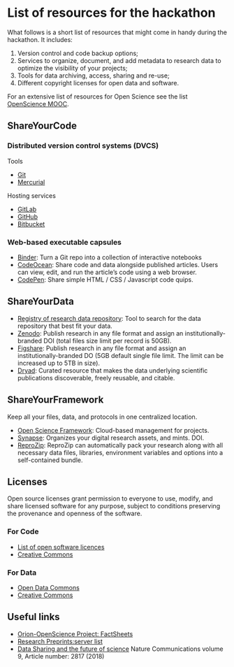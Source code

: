 # List of resources for the hackathon

What follows is a short list of resources that might come in handy during the hackathon.
It includes: 
1. Version control and code backup options;
2. Services to organize, document, and add metadata to research data to optimize the visibility of your projects;  
3. Tools for data archiving, access, sharing and re-use;
4. Different copyright licenses for open data and software.
    
For an extensive list of resources for Open Science see the list [OpenScience MOOC](https://opensciencemooc.eu/resources/#).

## ShareYourCode

### Distributed version control systems (DVCS)

Tools
* [Git](https://git-scm.com/)  
* [Mercurial](https://www.mercurial-scm.org/)  

Hosting services
* [GitLab](https://gitlab.com/)
* [GitHub](https://github.com/)  
* [Bitbucket](https://bitbucket.org/)

### Web-based executable capsules

* [Binder](https://mybinder.org/): Turn a Git repo into a collection of interactive notebooks  
* [CodeOcean](https://codeocean.com/): Share code and data alongside published articles. Users can view, edit, and run the article’s code using a web browser.
* [CodePen](https://codepen.io/): Share simple HTML / CSS / Javascript code quips.

## ShareYourData

* [Registry of research data repository](https://www.re3data.org/): Tool to search for the data repository that best fit your data.  
* [Zenodo](https://zenodo.org/): Publish research in any file format and assign an institutionally-branded DOI (total files size limit per record is 50GB).
* [Figshare](https://figshare.com/): Publish research in any file format and assign an institutionally-branded DO (5GB default single file limit. The limit can be increased up to 5TB in size).
* [Dryad](https://datadryad.org/): Curated resource that makes the data underlying scientific publications discoverable, freely reusable, and citable. 

## ShareYourFramework

Keep all your files, data, and protocols in one centralized location.  

* [Open Science Framework](https://osf.io/): Cloud-based management for projects.
* [Synapse](https://www.synapse.org/): Organizes your digital research assets, and mints. DOI.
* [ReproZip](https://www.reprozip.org/): ReproZip can automatically pack your research along with all necessary data files, libraries, environment variables and options into a self-contained bundle.

## Licenses
Open source licenses grant permission to everyone to use, modify, and share licensed software for any purpose, subject to conditions preserving the provenance and openness of the software.

### For Code  
* [List of open software licences](https://choosealicense.com/licenses)  
* [Creative Commons](https://creativecommons.org/faq/#can-i-apply-a-creative-commons-license-to-software)

### For Data
* [Open Data Commons](https://opendatacommons.org/)  
* [Creative Commons](https://creativecommons.org/faq/#can-i-apply-a-creative-commons-license-to-databases)  

## Useful links

* [Orion-OpenScience Project: FactSheets](https://www.orion-openscience.eu/public/2019-02/201810-VA-Orion-FactSheets-V5.pdf)  
* [Research Preprints:server list](https://docs.google.com/spreadsheets/d/17RgfuQcGJHKSsSJwZZn0oiXAnimZu2sZsWp8Z6ZaYYo/edit#gid=0)
* [Data Sharing and the future of science](https://www.nature.com/articles/s41467-018-05227-z) Nature Communications volume 9, Article number: 2817 (2018)  
